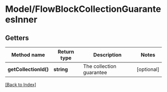 # Model/FlowBlockCollectionGuaranteesInner

## Getters

Method name | Return type | Description | Notes
------------ | ------------- | ------------- | -------------
**getCollectionId()** | **string** | The collection guarantee | [optional]

[[Back to Index]](../index.md)

